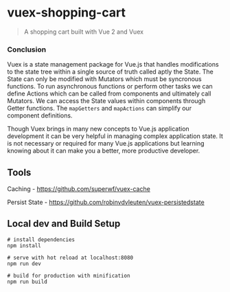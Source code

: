 # vuex-shopping-cart

> A shopping cart built with Vue 2 and Vuex 

### Conclusion 

Vuex is a state management package for Vue.js that handles modifications to the state tree within a single source of truth called aptly the State. The State can only be modified with Mutators which must be syncronous functions. To run asynchronous functions or perform other tasks we can define Actions which can be called from components and ultimately call Mutators. We can access the State values within components through Getter functions. The `mapGetters` and `mapActions` can simplify our component definitions.

Though Vuex brings in many new concepts to Vue.js application development it can be very helpful in managing complex application state. It is not necessary or required for many Vue.js applications but learning knowing about it can make you a better, more productive developer. 


## Tools

Caching - https://github.com/superwf/vuex-cache

Persist State - https://github.com/robinvdvleuten/vuex-persistedstate


## Local dev and Build Setup

``` 
# install dependencies
npm install

# serve with hot reload at localhost:8080
npm run dev

# build for production with minification
npm run build
```

